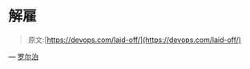 # 解雇

> 原文:[https://devops.com/laid-off/](https://devops.com/laid-off/)

— [罗尔泊](https://devops.com/author/breselman/)
